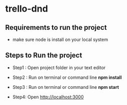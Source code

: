 # trello-dnd

## Requirements to run the project

- make sure node is install on your local system

## Steps to Run the project

- Step1 : Open project folder in your text editor

- Step2 : Run on terminal or command line **npm install**
- Step3 : Run on terminal or command line **npm start**

- Step4: Open [http://localhost:3000](http://localhost:3000)
